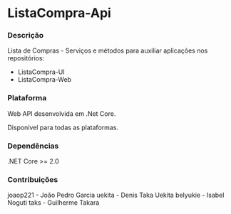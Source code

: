 # ListaCompra-Api

### Descrição

Lista de Compras - Serviços e métodos para auxiliar aplicações nos repositórios:
* ListaCompra-UI
* ListaCompra-Web

### Plataforma

Web API desenvolvida em .Net Core.

Disponível para todas as plataformas.

### Dependências

.NET Core >= 2.0

### Contribuições

joaop221 - João Pedro Garcia
uekita - Denis Taka Uekita
belyukie - Isabel Noguti
taks - Guilherme Takara

